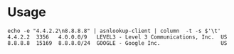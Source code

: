 # Usage

    echo -e "4.4.2.2\n8.8.8.8" | asnlookup-client | column  -t -s $'\t'
    4.4.2.2  3356   4.0.0.0/9   LEVEL3 - Level 3 Communications, Inc.  US
    8.8.8.8  15169  8.8.8.0/24  GOOGLE - Google Inc.                   US
